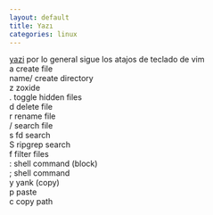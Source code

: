 ```yaml
---
layout: default
title: Yazı
categories: linux
---
```

[yazi](https://yazi-rs.github.io/docs/quick-start) 
por lo general sigue los atajos de teclado de vim  
a create file  
name/ create directory  
z zoxide  
. toggle hidden files  
d delete file  
r rename file  
/ search file  
s fd search  
S ripgrep search  
f filter files  
: shell command (block)   
; shell command  
y yank (copy)  
p paste  
c copy path  
